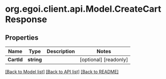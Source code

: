 
# org.egoi.client.api.Model.CreateCartResponse

## Properties

Name | Type | Description | Notes
------------ | ------------- | ------------- | -------------
**CartId** | **string** |  | [optional] [readonly] 

[[Back to Model list]](../README.md#documentation-for-models)
[[Back to API list]](../README.md#documentation-for-api-endpoints)
[[Back to README]](../README.md)

